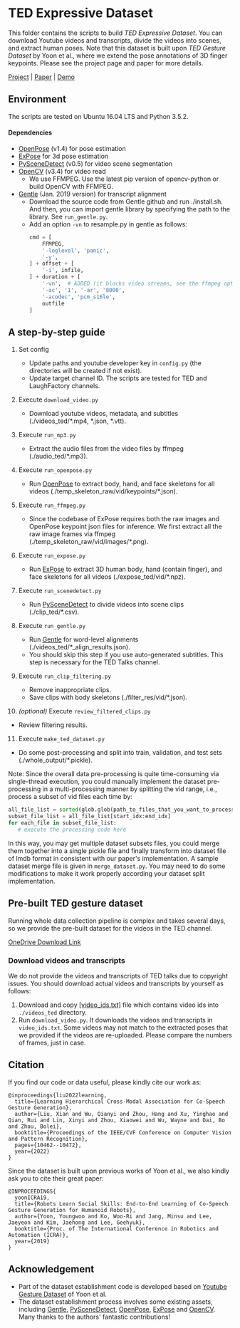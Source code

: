 # TED Expressive Dataset

This folder contains the scripts to build *TED Expressive Dataset*.
You can download Youtube videos and transcripts, divide the videos into scenes, and extract human poses. Note that this dataset is built upon *TED Gesture Dataset* by Yoon et al., where we extend the pose annotations of 3D finger keypoints.
Please see the project page and paper for more details.  

[Project](https://alvinliu0.github.io/projects/HA2G) | [Paper](https://arxiv.org/pdf/2203.13161.pdf) | [Demo](https://www.youtube.com/watch?v=CG632W-nIWk)

## Environment

The scripts are tested on Ubuntu 16.04 LTS and Python 3.5.2. 

#### Dependencies 
* [OpenPose](https://github.com/CMU-Perceptual-Computing-Lab/openpose) (v1.4) for pose estimation
* [ExPose](https://github.com/vchoutas/expose) for 3d pose estimation
* [PySceneDetect](https://pyscenedetect.readthedocs.io/en/latest/) (v0.5) for video scene segmentation
* [OpenCV](https://pypi.org/project/opencv-python/) (v3.4) for video read
  * We use FFMPEG. Use the latest pip version of opencv-python or build OpenCV with FFMPEG.
* [Gentle](https://github.com/lowerquality/gentle) (Jan. 2019 version) for transcript alignment
  * Download the source code from Gentle github and run ./install.sh. And then, you can import gentle library by specifying the path to the library. See `run_gentle.py`.
  * Add an option `-vn` to resample.py in gentle as follows:
    ```python
    cmd = [
        FFMPEG,
        '-loglevel', 'panic',
        '-y',
    ] + offset + [
        '-i', infile,
    ] + duration + [
        '-vn',  # ADDED (it blocks video streams, see the ffmpeg option)
        '-ac', '1', '-ar', '8000',
        '-acodec', 'pcm_s16le',
        outfile
    ]
    ``` 

## A step-by-step guide

1. Set config
   * Update paths and youtube developer key in `config.py` (the directories will be created if not exist).
   * Update target channel ID. The scripts are tested for TED and LaughFactory channels.

2. Execute `download_video.py`
   * Download youtube videos, metadata, and subtitles (./videos_ted/*.mp4, *.json, *.vtt).

3. Execute `run_mp3.py`
   * Extract the audio files from the video files by ffmpeg (./audio_ted/*.mp3).

4. Execute `run_openpose.py`
   * Run [OpenPose](https://github.com/CMU-Perceptual-Computing-Lab/openpose) to extract body, hand, and face skeletons for all videos (./temp_skeleton_raw/vid/keypoints/*.json). 

5. Execute `run_ffmpeg.py`
   * Since the codebase of ExPose requires both the raw images and OpenPose keypoint json files for inference. We first extract all the raw image frames via ffmpeg (./temp_skeleton_raw/vid/images/*.png).

6. Execute `run_expose.py`
   * Run [ExPose](https://github.com/vchoutas/expose) to extract 3D human body, hand (contain finger), and face skeletons for all videos (./expose_ted/vid/*.npz). 

7. Execute `run_scenedetect.py`
   * Run [PySceneDetect](https://pyscenedetect.readthedocs.io/en/latest/) to divide videos into scene clips (./clip_ted/*.csv).
  
8. Execute `run_gentle.py`
   * Run [Gentle](https://github.com/lowerquality/gentle) for word-level alignments (./videos_ted/*_align_results.json).
   * You should skip this step if you use auto-generated subtitles. This step is necessary for the TED Talks channel. 

9. Execute `run_clip_filtering.py`
   * Remove inappropriate clips.
   * Save clips with body skeletons (./filter_res/vid/*.json).

10. *(optional)* Execute `review_filtered_clips.py`
   * Review filtering results.

<!-- 10. *(optional)* Execute `merge_dataset.py`
   * Only necessary if you create multiple sub-datasets for multi-processing and want to merge them together (./whole_output/*.pickle). -->

11. Execute `make_ted_dataset.py`
   * Do some post-processing and split into train, validation, and test sets (./whole_output/*.pickle).

Note: Since the overall data pre-processing is quite time-consuming via single-thread execution, you could manually implement the dataset pre-processing in a multi-processing manner by splitting the vid range, i.e., process a subset of vid files each time by:

```python
all_file_list = sorted(glob.glob(path_to_files_that_you_want_to_process), key=os.path.getmtime)
subset_file_list = all_file_list[start_idx:end_idx]
for each_file in subset_file_list:
   # execute the processing code here
```

In this way, you may get multiple dataset subsets files, you could merge them together into a single pickle file and finally transform into dataset file of lmdb format in consistent with our paper's implementation. A sample dataset merge file is given in `merge_dataset.py`. You may need to do some modifications to make it work properly according your dataset split implementation.

## Pre-built TED gesture dataset
 
Running whole data collection pipeline is complex and takes several days, so we provide the pre-built dataset for the videos in the TED channel.  

[OneDrive Download Link](https://mycuhk-my.sharepoint.com/:u:/g/personal/1155165198_link_cuhk_edu_hk/EQhOOXYsZDhJs-oEVwA7oyABSrkwcTKC6kwX-A85r0-42g?e=BiIsV1)
 
### Download videos and transcripts
We do not provide the videos and transcripts of TED talks due to copyright issues.
You should download actual videos and transcripts by yourself as follows:  
1. Download and copy [[video_ids.txt]](https://github.com/alvinliu0/HA2G/blob/main/dataset_script/video_ids.txt) file which contains video ids into `./videos_ted` directory.
2. Run `download_video.py`. It downloads the videos and transcripts in `video_ids.txt`.
Some videos may not match to the extracted poses that we provided if the videos are re-uploaded.
Please compare the numbers of frames, just in case.


## Citation 

If you find our code or data useful, please kindly cite our work as:
```
@inproceedings{liu2022learning,
  title={Learning Hierarchical Cross-Modal Association for Co-Speech Gesture Generation},
  author={Liu, Xian and Wu, Qianyi and Zhou, Hang and Xu, Yinghao and Qian, Rui and Lin, Xinyi and Zhou, Xiaowei and Wu, Wayne and Dai, Bo and Zhou, Bolei},
  booktitle={Proceedings of the IEEE/CVF Conference on Computer Vision and Pattern Recognition},
  pages={10462--10472},
  year={2022}
}
```

Since the dataset is built upon previous works of Yoon et al., we also kindly ask you to cite their great paper:
```
@INPROCEEDINGS{
  yoonICRA19,
  title={Robots Learn Social Skills: End-to-End Learning of Co-Speech Gesture Generation for Humanoid Robots},
  author={Yoon, Youngwoo and Ko, Woo-Ri and Jang, Minsu and Lee, Jaeyeon and Kim, Jaehong and Lee, Geehyuk},
  booktitle={Proc. of The International Conference in Robotics and Automation (ICRA)},
  year={2019}
}
```


## Acknowledgement
* Part of the dataset establishment code is developed based on [Youtube Gesture Dataset](https://github.com/youngwoo-yoon/youtube-gesture-dataset) of Yoon et al.
* The dataset establishment process involves some existing assets, including [Gentle](https://github.com/lowerquality/gentle), [PySceneDetect](https://pyscenedetect.readthedocs.io/en/latest/), [OpenPose](https://github.com/CMU-Perceptual-Computing-Lab/openpose), [ExPose](https://github.com/vchoutas/expose) and [OpenCV](https://pypi.org/project/opencv-python/). Many thanks to the authors' fantastic contributions!